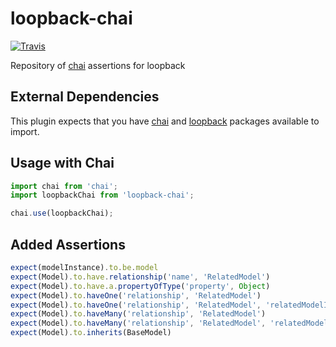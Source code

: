 # loopback-chai
[![Travis](https://img.shields.io/travis/InCuca/loopback-chai/master.svg)](https://travis-ci.org/InCuca/loopback-chai/branches)

Repository of [chai](http://www.chaijs.com) assertions for loopback

## External Dependencies

This plugin expects that you have [chai](http://www.chaijs.com) and [loopback](http://loopback.io) packages available to import.

## Usage with Chai


```js
import chai from 'chai';
import loopbackChai from 'loopback-chai';

chai.use(loopbackChai);
```

## Added Assertions

```js
expect(modelInstance).to.be.model
expect(Model).to.have.relationship('name', 'RelatedModel')
expect(Model).to.have.a.propertyOfType('property', Object)
expect(Model).to.haveOne('relationship', 'RelatedModel')
expect(Model).to.haveOne('relationship', 'RelatedModel', 'relatedModelId')
expect(Model).to.haveMany('relationship', 'RelatedModel')
expect(Model).to.haveMany('relationship', 'RelatedModel', 'relatedModelId')
expect(Model).to.inherits(BaseModel)
```
